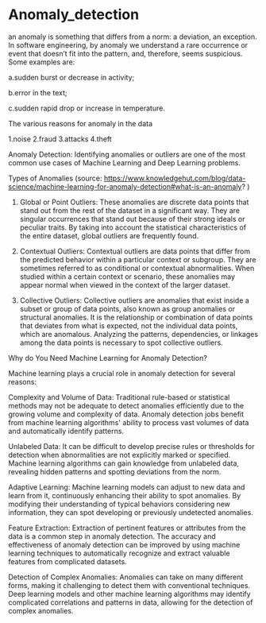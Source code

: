 # Anomaly_detection

 an anomaly is something that differs from a norm: a deviation, an exception. In software engineering, by anomaly we understand a rare occurrence or event that doesn’t fit into the pattern, and, therefore, seems suspicious. Some examples are:

a.sudden burst or decrease in activity;

b.error in the text;

c.sudden rapid drop or increase in temperature.


The various reasons for anomaly in the data

1.noise
2.fraud
3.attacks
4.theft


Anomaly Detection:
Identifying anomalies or outliers are one of the most common use cases of Machine Learning and Deep Learning problems.


Types of Anomalies (source: https://www.knowledgehut.com/blog/data-science/machine-learning-for-anomaly-detection#what-is-an-anomaly? )
1. Global or Point Outliers: These anomalies are discrete data points that stand out from the rest of the dataset in a significant way. They are singular occurrences that stand out because of their strong ideals or peculiar traits. By taking into account the statistical characteristics of the entire dataset, global outliers are frequently found.

2. Contextual Outliers: Contextual outliers are data points that differ from the predicted behavior within a particular context or subgroup. They are sometimes referred to as conditional or contextual abnormalities. When studied within a certain context or scenario, these anomalies may appear normal when viewed in the context of the larger dataset.

3. Collective Outliers: Collective outliers are anomalies that exist inside a subset or group of data points, also known as group anomalies or structural anomalies. It is the relationship or combination of data points that deviates from what is expected, not the individual data points, which are anomalous. Analyzing the patterns, dependencies, or linkages among the data points is necessary to spot collective outliers.


Why do You Need Machine Learning for Anomaly Detection? 

Machine learning plays a crucial role in anomaly detection for several reasons:

Complexity and Volume of Data: Traditional rule-based or statistical methods may not be adequate to detect anomalies efficiently due to the growing volume and complexity of data. Anomaly detection jobs benefit from machine learning algorithms' ability to process vast volumes of data and automatically identify patterns.

Unlabeled Data: It can be difficult to develop precise rules or thresholds for detection when abnormalities are not explicitly marked or specified. Machine learning algorithms can gain knowledge from unlabeled data, revealing hidden patterns and spotting deviations from the norm.

Adaptive Learning: Machine learning models can adjust to new data and learn from it, continuously enhancing their ability to spot anomalies. By modifying their understanding of typical behaviors considering new information, they can spot developing or previously undetected anomalies.

Feature Extraction: Extraction of pertinent features or attributes from the data is a common step in anomaly detection. The accuracy and effectiveness of anomaly detection can be improved by using machine learning techniques to automatically recognize and extract valuable features from complicated datasets.

Detection of Complex Anomalies: Anomalies can take on many different forms, making it challenging to detect them with conventional techniques. Deep learning models and other machine learning algorithms may identify complicated correlations and patterns in data, allowing for the detection of complex anomalies.